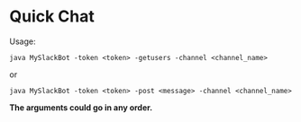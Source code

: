 # Quick Chat
Usage: 

`java MySlackBot -token <token> -getusers -channel <channel_name>`

or 

`java MySlackBot -token <token> -post <message> -channel <channel_name>`


**The arguments could go in any order.**

